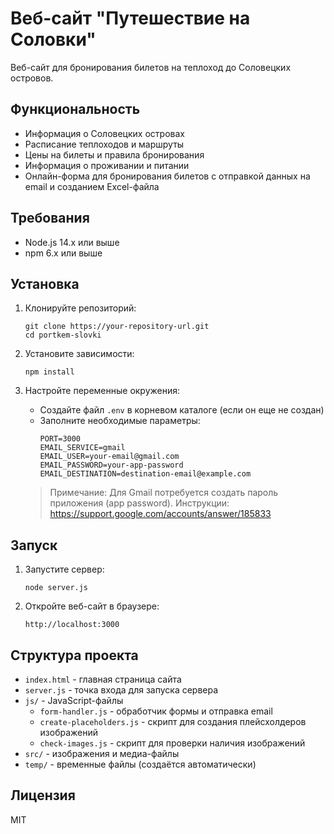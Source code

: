 # Веб-сайт "Путешествие на Соловки"

Веб-сайт для бронирования билетов на теплоход до Соловецких островов.

## Функциональность

- Информация о Соловецких островах
- Расписание теплоходов и маршруты
- Цены на билеты и правила бронирования
- Информация о проживании и питании
- Онлайн-форма для бронирования билетов с отправкой данных на email и созданием Excel-файла

## Требования

- Node.js 14.x или выше
- npm 6.x или выше

## Установка

1. Клонируйте репозиторий:
   ```
   git clone https://your-repository-url.git
   cd portkem-slovki
   ```

2. Установите зависимости:
   ```
   npm install
   ```

3. Настройте переменные окружения:
   - Создайте файл `.env` в корневом каталоге (если он еще не создан)
   - Заполните необходимые параметры:
     ```
     PORT=3000
     EMAIL_SERVICE=gmail
     EMAIL_USER=your-email@gmail.com
     EMAIL_PASSWORD=your-app-password
     EMAIL_DESTINATION=destination-email@example.com
     ```
   
   > Примечание: Для Gmail потребуется создать пароль приложения (app password).
   > Инструкции: https://support.google.com/accounts/answer/185833

## Запуск

1. Запустите сервер:
   ```
   node server.js
   ```

2. Откройте веб-сайт в браузере:
   ```
   http://localhost:3000
   ```

## Структура проекта

- `index.html` - главная страница сайта
- `server.js` - точка входа для запуска сервера
- `js/` - JavaScript-файлы
  - `form-handler.js` - обработчик формы и отправка email
  - `create-placeholders.js` - скрипт для создания плейсхолдеров изображений
  - `check-images.js` - скрипт для проверки наличия изображений
- `src/` - изображения и медиа-файлы
- `temp/` - временные файлы (создаётся автоматически)

## Лицензия

MIT 
